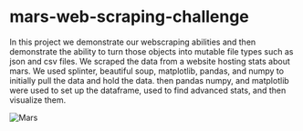 # mars-web-scraping-challenge

In this project we demonstrate our webscraping abilities and then demonstrate the ability to turn those objects into mutable file types such as json and csv files. We scraped the data from a website hosting stats about  mars. We used splinter, beautiful soup, matplotlib, pandas, and numpy to initially pull the data and hold the data. then pandas numpy, and matplotlib were used to set up the dataframe, used to find advanced stats, and then visualize them. 

![Mars](Graphs/R.png)